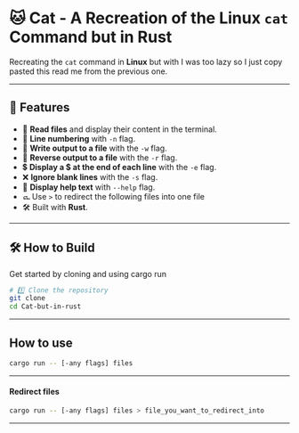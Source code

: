 # 🐱 Cat - A Recreation of the Linux `cat` Command but in Rust

Recreating the `cat` command in **Linux** but with I was too lazy so I just copy pasted this read me from the previous one.

---

## 🚀 Features
- 📖 **Read files** and display their content in the terminal.
- 🔢 **Line numbering** with `-n` flag.
- 📝 **Write output to a file** with the `-w` flag.
- 🔄 **Reverse output to a file** with the `-r` flag.
- 💲 **Display a $ at the end of each line** with the `-e` flag.
- ❌ **Ignore blank lines** with the `-s` flag.
- 🙏 **Display help text** with `--help` flag.
- ௷ Use `>` to redirect the following files into one file
- 🛠️ Built with **Rust**.

---

## 🛠️ How to Build
Get started by cloning and using cargo run

```sh
# 1️⃣ Clone the repository
git clone 
cd Cat-but-in-rust

```
---

## How to use
```sh
cargo run -- [-any flags] files
```
---

#### Redirect files
```sh
cargo run -- [-any flags] files > file_you_want_to_redirect_into
```
---
